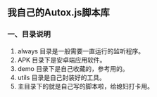## 我自己的Autox.js脚本库

### 一、目录说明

1. always 目录是一般需要一直运行的监听程序。
2. APK 目录下是安卓端应用软件。
3. demo 目录下是自己收藏的，参考用的。
4. utils 目录是自己封装好的工具。
5. 主目录下的就是自己写的脚本啦，给媳妇打卡用。